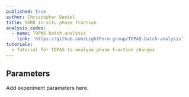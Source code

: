 ```yaml
---
published: true
author: Christopher Daniel
title: SXRD in-situ phase fraction
analysis_codes:
  - name: TOPAS batch analysis
    link: 'https://github.com/LightForm-group/TOPAS-batch-analysis'
tutorials:
  - Tutorial for TOPAS to analyse phase fraction changes
---
```

## Parameters

Add experiment parameters here.
